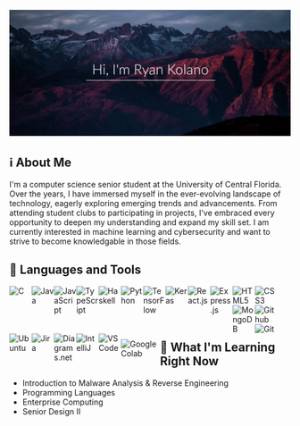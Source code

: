 ![mountains-sunset](john-towner-JgOeRuGD_Y4-unsplash2.jpg)

## :information_source: About Me
I'm a computer science senior student at the University of Central Florida. Over the years, I
have immersed myself in the ever-evolving landscape of technology, eagerly exploring emerging 
trends and advancements. From attending student clubs to participating in projects, I've embraced 
every opportunity to deepen my understanding and expand my skill set. I am currently interested in
machine learning and cybersecurity and want to strive to become knowledgable in those fields. 


## :handbag: Languages and Tools
<img src="https://cdn.jsdelivr.net/gh/devicons/devicon@latest/icons/c/c-original.svg" alt="C" align="left" width=40px/>
<img src="https://cdn.jsdelivr.net/gh/devicons/devicon@latest/icons/java/java-original.svg" alt="Java" align="left" width=40px/>
<img src="https://cdn.jsdelivr.net/gh/devicons/devicon@latest/icons/javascript/javascript-original.svg" alt="JavaScript" align="left" width=40px/>
<img src="https://cdn.jsdelivr.net/gh/devicons/devicon@latest/icons/typescript/typescript-original.svg" alt="TypeScript" align="left" width=40px/>
<img src="https://cdn.jsdelivr.net/gh/devicons/devicon@latest/icons/haskell/haskell-original.svg" alt="Haskell" align="left" width=40px/>
<img src="https://cdn.jsdelivr.net/gh/devicons/devicon@latest/icons/python/python-original.svg" alt="Python" align="left" width=40px/>
<img src="https://cdn.jsdelivr.net/gh/devicons/devicon@latest/icons/tensorflow/tensorflow-original.svg" alt="TensorFlow" align="left" width=40px/>
<img src="https://cdn.jsdelivr.net/gh/devicons/devicon@latest/icons/keras/keras-original.svg" alt="Keras" align="left" width=40px/>
<img src="https://cdn.jsdelivr.net/gh/devicons/devicon@latest/icons/react/react-original.svg" alt="React.js" align="left" width=40px/>
<img src="https://cdn.jsdelivr.net/gh/devicons/devicon@latest/icons/express/express-original.svg" alt="Express.js" align="left" width=40px/>
<img src="https://cdn.jsdelivr.net/gh/devicons/devicon@latest/icons/html5/html5-original.svg" alt="HTML5" align="left" width=40px/>
<img src="https://cdn.jsdelivr.net/gh/devicons/devicon@latest/icons/css3/css3-original.svg" alt="CSS3" align="left" width=40px/>
<img src="https://cdn.jsdelivr.net/gh/devicons/devicon@latest/icons/mongodb/mongodb-original.svg" alt="MongoDB" align="left" width=40px/>
<img src="https://cdn.jsdelivr.net/gh/devicons/devicon@latest/icons/github/github-original.svg" alt="Github" align="left" width=40px/>
<img src="https://cdn.jsdelivr.net/gh/devicons/devicon@latest/icons/git/git-original.svg" alt="Git" align="left" width=40px/>
<img src="https://cdn.jsdelivr.net/gh/devicons/devicon@latest/icons/ubuntu/ubuntu-original.svg" alt="Ubuntu" align="left" width=40px/>
<img src="https://cdn.jsdelivr.net/gh/devicons/devicon@latest/icons/jira/jira-original.svg" alt="Jira" align="left" width=40px/>
<img src="https://upload.wikimedia.org/wikipedia/commons/3/3e/Diagrams.net_Logo.svg" alt="Diagrams.net" align="left" width=40px/>
<img src="https://cdn.jsdelivr.net/gh/devicons/devicon@latest/icons/intellij/intellij-original.svg" alt="IntelliJ" align="left" width=40px/>
<img src="https://cdn.jsdelivr.net/gh/devicons/devicon@latest/icons/vscode/vscode-original.svg" alt="VSCode" align="left" width=40px/>
<img src="https://upload.wikimedia.org/wikipedia/commons/d/d0/Google_Colaboratory_SVG_Logo.svg" alt="Google Colab" align="left" width=70px style="padding-top:10px;"/>

<br/>
<br/>
<br/>
<br/>


## :book: What I'm Learning Right Now
* Introduction to Malware Analysis & Reverse Engineering
* Programming Languages
* Enterprise Computing
* Senior Design II

